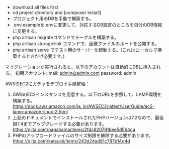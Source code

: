 - download all files first
- cd project directory and [composer install]
- プロジェクト用のDBを手動で構築する。
- .env.exampleを.envに変更して、対応するDB設定のところを自分のDB情報に変更する。
- php artisan migrateコマンドでテーブルを構築する。
- php artisan storage:link コマンドで、画像ファイルのルートを公開する。
- php artisan serve でテスト用のサーバーを起動する。(これはローカルで構築するときだけ必要です。)


マイグレーションが実行されると、以下のアカウントは自動的にDBに挿入される。
初期アカウント:
mail: admin@admin.com
password: admin


AWSのEC2にガチャをデプロイ手順整理：
1. AWSのEC2インスタンスを用意する。以下のURLを参照して、LAMP環境を構築する。
https://docs.aws.amazon.com/ja_jp/AWSEC2/latest/UserGuide/ec2-lamp-amazon-linux-2.html
2. 上記のドキュメントでインストールされたPHPバージョンは7.2なので、最低限7.4までアップグレードする必要があります。
https://qiita.com/nagahama/items/2fdc820791bee5d564ca
3. PHPのアップロードファイルのサイズ制限を解除する必要があります。
https://qiita.com/katsukii/items/243d24ad81c787b14d4d
